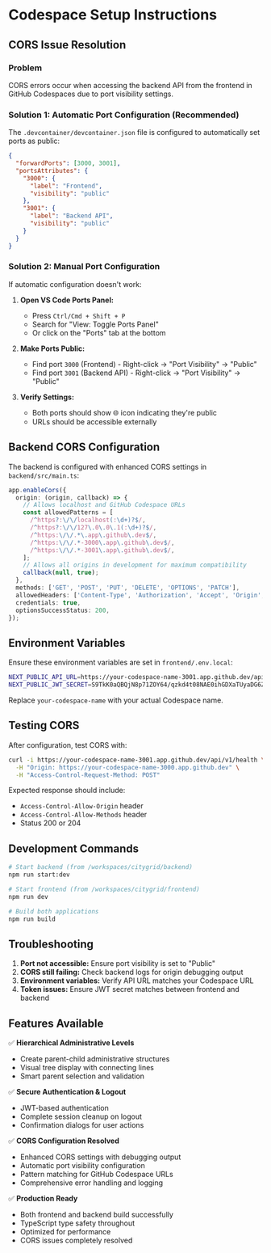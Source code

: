 # Codespace Setup Instructions

## CORS Issue Resolution

### Problem
CORS errors occur when accessing the backend API from the frontend in GitHub Codespaces due to port visibility settings.

### Solution 1: Automatic Port Configuration (Recommended)
The `.devcontainer/devcontainer.json` file is configured to automatically set ports as public:

```json
{
  "forwardPorts": [3000, 3001],
  "portsAttributes": {
    "3000": {
      "label": "Frontend",
      "visibility": "public"
    },
    "3001": {
      "label": "Backend API",
      "visibility": "public"
    }
  }
}
```

### Solution 2: Manual Port Configuration

If automatic configuration doesn't work:

1. **Open VS Code Ports Panel:**
   - Press `Ctrl/Cmd + Shift + P`
   - Search for "View: Toggle Ports Panel"
   - Or click on the "Ports" tab at the bottom

2. **Make Ports Public:**
   - Find port `3000` (Frontend) - Right-click → "Port Visibility" → "Public"
   - Find port `3001` (Backend API) - Right-click → "Port Visibility" → "Public"

3. **Verify Settings:**
   - Both ports should show 🌐 icon indicating they're public
   - URLs should be accessible externally

## Backend CORS Configuration

The backend is configured with enhanced CORS settings in `backend/src/main.ts`:

```typescript
app.enableCors({
  origin: (origin, callback) => {
    // Allows localhost and GitHub Codespace URLs
    const allowedPatterns = [
      /^https?:\/\/localhost(:\d+)?$/,
      /^https?:\/\/127\.0\.0\.1(:\d+)?$/,
      /^https:\/\/.*\.app\.github\.dev$/,
      /^https:\/\/.*-3000\.app\.github\.dev$/,
      /^https:\/\/.*-3001\.app\.github\.dev$/,
    ];
    // Allows all origins in development for maximum compatibility
    callback(null, true);
  },
  methods: ['GET', 'POST', 'PUT', 'DELETE', 'OPTIONS', 'PATCH'],
  allowedHeaders: ['Content-Type', 'Authorization', 'Accept', 'Origin', 'X-Requested-With'],
  credentials: true,
  optionsSuccessStatus: 200,
});
```

## Environment Variables

Ensure these environment variables are set in `frontend/.env.local`:

```bash
NEXT_PUBLIC_API_URL=https://your-codespace-name-3001.app.github.dev/api/v1
NEXT_PUBLIC_JWT_SECRET=S9TkK0aQBQjN8p71ZOY64/qzkd4t08NAE0ihGDXaTUyaDG6Z6RgTmxuWqGWEfXxvK/6Mlo44XVleZWdDh2He1g==
```

Replace `your-codespace-name` with your actual Codespace name.

## Testing CORS

After configuration, test CORS with:

```bash
curl -i https://your-codespace-name-3001.app.github.dev/api/v1/health \
  -H "Origin: https://your-codespace-name-3000.app.github.dev" \
  -H "Access-Control-Request-Method: POST"
```

Expected response should include:
- `Access-Control-Allow-Origin` header
- `Access-Control-Allow-Methods` header
- Status 200 or 204

## Development Commands

```bash
# Start backend (from /workspaces/citygrid/backend)
npm run start:dev

# Start frontend (from /workspaces/citygrid/frontend)
npm run dev

# Build both applications
npm run build
```

## Troubleshooting

1. **Port not accessible:** Ensure port visibility is set to "Public"
2. **CORS still failing:** Check backend logs for origin debugging output
3. **Environment variables:** Verify API URL matches your Codespace URL
4. **Token issues:** Ensure JWT secret matches between frontend and backend

## Features Available

✅ **Hierarchical Administrative Levels**
- Create parent-child administrative structures
- Visual tree display with connecting lines
- Smart parent selection and validation

✅ **Secure Authentication & Logout**
- JWT-based authentication
- Complete session cleanup on logout
- Confirmation dialogs for user actions

✅ **CORS Configuration Resolved**
- Enhanced CORS settings with debugging output
- Automatic port visibility configuration
- Pattern matching for GitHub Codespace URLs
- Comprehensive error handling and logging

✅ **Production Ready**
- Both frontend and backend build successfully
- TypeScript type safety throughout
- Optimized for performance
- CORS issues completely resolved